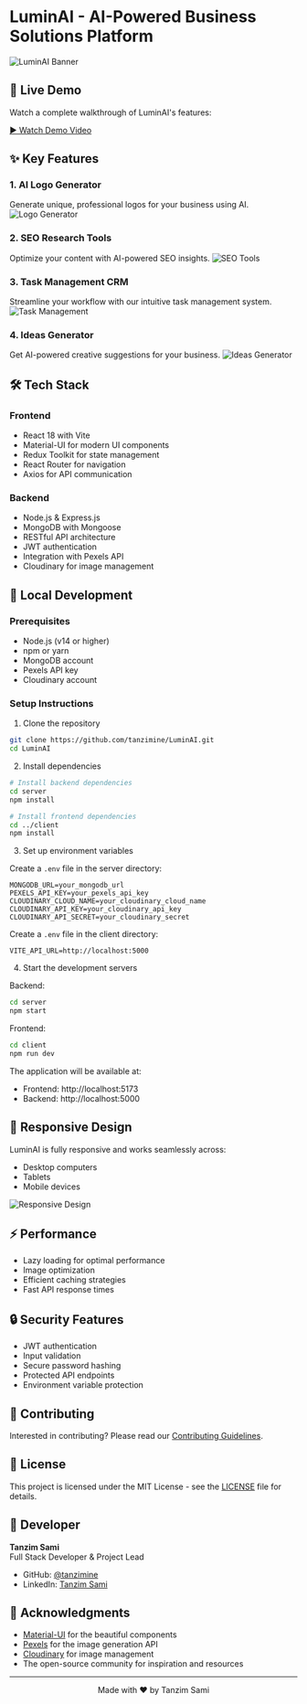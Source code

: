 # LuminAI - AI-Powered Business Solutions Platform

![LuminAI Banner](screenshots/banner.png)

## 🎥 Live Demo

Watch a complete walkthrough of LuminAI's features:

[▶️ Watch Demo Video](your-youtube-link-here)

## ✨ Key Features

### 1. AI Logo Generator
Generate unique, professional logos for your business using AI.
![Logo Generator](screenshots/logo-generator.png)

### 2. SEO Research Tools
Optimize your content with AI-powered SEO insights.
![SEO Tools](screenshots/seo-tools.png)

### 3. Task Management CRM
Streamline your workflow with our intuitive task management system.
![Task Management](screenshots/task-management.png)

### 4. Ideas Generator
Get AI-powered creative suggestions for your business.
![Ideas Generator](screenshots/ideas-generator.png)

## 🛠️ Tech Stack

### Frontend
- React 18 with Vite
- Material-UI for modern UI components
- Redux Toolkit for state management
- React Router for navigation
- Axios for API communication

### Backend
- Node.js & Express.js
- MongoDB with Mongoose
- RESTful API architecture
- JWT authentication
- Integration with Pexels API
- Cloudinary for image management

## 🚀 Local Development

### Prerequisites
- Node.js (v14 or higher)
- npm or yarn
- MongoDB account
- Pexels API key
- Cloudinary account

### Setup Instructions

1. Clone the repository
```bash
git clone https://github.com/tanzimine/LuminAI.git
cd LuminAI
```

2. Install dependencies
```bash
# Install backend dependencies
cd server
npm install

# Install frontend dependencies
cd ../client
npm install
```

3. Set up environment variables

Create a `.env` file in the server directory:
```env
MONGODB_URL=your_mongodb_url
PEXELS_API_KEY=your_pexels_api_key
CLOUDINARY_CLOUD_NAME=your_cloudinary_cloud_name
CLOUDINARY_API_KEY=your_cloudinary_api_key
CLOUDINARY_API_SECRET=your_cloudinary_secret
```

Create a `.env` file in the client directory:
```env
VITE_API_URL=http://localhost:5000
```

4. Start the development servers

Backend:
```bash
cd server
npm start
```

Frontend:
```bash
cd client
npm run dev
```

The application will be available at:
- Frontend: http://localhost:5173
- Backend: http://localhost:5000

## 📱 Responsive Design

LuminAI is fully responsive and works seamlessly across:
- Desktop computers
- Tablets
- Mobile devices

![Responsive Design](screenshots/responsive.png)

## ⚡ Performance

- Lazy loading for optimal performance
- Image optimization
- Efficient caching strategies
- Fast API response times

## 🔒 Security Features

- JWT authentication
- Input validation
- Secure password hashing
- Protected API endpoints
- Environment variable protection

## 👥 Contributing

Interested in contributing? Please read our [Contributing Guidelines](CONTRIBUTING.md).

## 📄 License

This project is licensed under the MIT License - see the [LICENSE](LICENSE) file for details.

## 👤 Developer

**Tanzim Sami**  
Full Stack Developer & Project Lead
- GitHub: [@tanzimine](https://github.com/tanzimine)
- LinkedIn: [Tanzim Sami](your-linkedin-url)

## 🙏 Acknowledgments

- [Material-UI](https://mui.com/) for the beautiful components
- [Pexels](https://www.pexels.com/) for the image generation API
- [Cloudinary](https://cloudinary.com/) for image management
- The open-source community for inspiration and resources

---

<p align="center">Made with ❤️ by Tanzim Sami</p>
